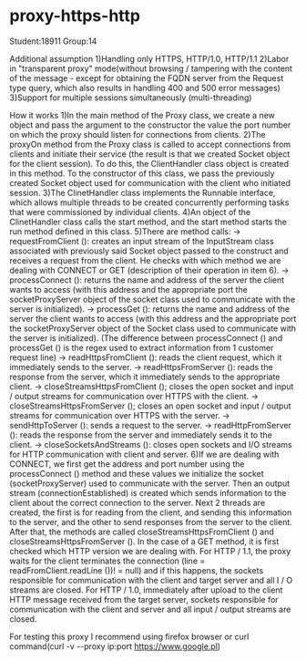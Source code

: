 # proxy-https-http
Student:18911
Group:14

Additional assumption
1)Handling only HTTPS, HTTP/1.0, HTTP/1.1
2)Labor in "transparent proxy" mode(without browsing / tampering with the content of the message - except for obtaining the FQDN
  server from the Request type query, which also results in handling 400 and 500 error messages)
3)Support for multiple sessions simultaneously (multi-threading)

How it works
1)In the main method of the Proxy class, we create a new object and pass the argument to the constructor
  the value the port number on which the proxy should listen for connections from clients.
2)The proxyOn method from the Proxy class is called to accept connections from clients
  and initiate their service (the result is that we created Socket object for the client session).
  To do this, the ClientHandler class object is created in this method.
  To the constructor of this class, we pass the previously created Socket object used for communication with the client who initiated
  session.
3)The ClinetHandler class implements the Runnable interface, which allows multiple threads to be created concurrently
  performing tasks that were commissioned by individual clients.
4)An object of the ClinetHandler class calls the start method, and the start method starts the run method defined in this class.
5)There are method calls:
-> requestFromClient (): creates an input stream of the InputStream class associated with previously
  said Socket object passed to the construct and receives a request from the client.
  He checks with which method we are dealing with CONNECT or GET (description of their operation in item 6).
-> processConnect (): returns the name and address of the server the client wants to access (with this address and the appropriate port
  the socketProxyServer object of the socket class used to communicate with the server is initialized).
-> processGet (): returns the name and address of the server the client wants to access (with this address and the appropriate port
  the socketProxyServer object of the Socket class used to communicate with the server is initialized).
(The difference between processConnect () and processGet () is the regex used to extract information from 1 customer request line)
-> readHttpsFromClient (): reads the client request, which it immediately sends to the server.
-> readHttpsFromServer (): reads the response from the server, which it immediately sends to the appropriate client.
-> closeStreamsHttpsFromClient (); closes the open socket and input / output streams for communication over HTTPS with the client.
-> closeStreamsHttpsFromServer (); closes an open socket and input / output streams for communication over HTTPS with the server.
-> sendHttpToServer (): sends a request to the server.
-> readHttpFromServer (): reads the response from the server and immediately sends it to the client.
-> closeSocketsAndStreams (): closes open sockets and I/O streams for HTTP communication with client and server.
6)If we are dealing with CONNECT, we first get the address and port number using the processConnect () method and these values
  we initialize the socket (socketProxyServer) used to communicate with the server. Then an output stream (connectionEstablished) is created
  which sends information to the client about the correct connection to the server. Next 2 threads are created, the first is for reading
  from the client, and sending this information to the server, and the other to send responses from the server to the client. After that, the methods are called
  closeStreamsHttpsFromClient () and closeStreamsHttpsFromServer ().
  In the case of a GET method, it is first checked which HTTP version we are dealing with. For HTTP / 1.1, the proxy waits for the client
  terminates the connection (line = readFromClient.readLine ())! = null) and if this happens, the sockets responsible for communication
  with the client and target server and all I / O streams are closed. For HTTP / 1.0, immediately after upload
  to the client HTTP message received from the target server, sockets responsible for communication
  with the client and server and all input / output streams are closed.

For testing this proxy I recommend using firefox browser or curl command(curl -v --proxy ip:port https://www.google.pl)
